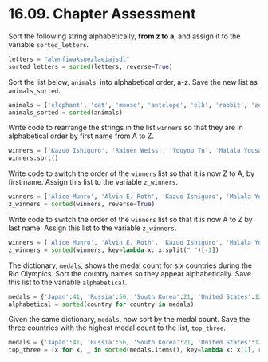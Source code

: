 # 16.09. Chapter Assessment

Sort the following string alphabetically, **from z to a**, and assign it
to the variable `sorted_letters`.
```python
letters = "alwnfiwaksuezlaeiajsdl"
sorted_letters = sorted(letters, reverse=True)
```

Sort the list below, `animals`, into alphabetical order, a-z. Save the new
list as `animals_sorted`.
```python
animals = ['elephant', 'cat', 'moose', 'antelope', 'elk', 'rabbit', 'zebra', 'yak', 'salamander', 'deer', 'otter', 'minx', 'giraffe', 'goat', 'cow', 'tiger', 'bear']
animals_sorted = sorted(animals)
```

Write code to rearrange the strings in the list `winners` so that they are in
alphabetical order by first name from A to Z.
```python
winners = ['Kazuo Ishiguro', 'Rainer Weiss', 'Youyou Tu', 'Malala Yousafzai', 'Alice Munro', 'Alvin E. Roth']
winners.sort()
```

Write code to switch the order of the `winners` list so that it is now Z to A, by
first name. Assign this list to the variable `z_winners`.
```python
winners = ['Alice Munro', 'Alvin E. Roth', 'Kazuo Ishiguro', 'Malala Yousafzai', 'Rainer Weiss', 'Youyou Tu']
z_winners = sorted(winners, reverse=True)
```

Write code to switch the order of the `winners` list so that it is now A to Z by
last name. Assign this list to the variable `z_winners`.
```python
winners = ['Alice Munro', 'Alvin E. Roth', 'Kazuo Ishiguro', 'Malala Yousafzai', 'Rainer Weiss', 'Youyou Tu']
z_winners = sorted(winners, key=lambda x: x.split(" ")[-1])
```

The dictionary, `medals`, shows the medal count for six countries during the Rio Olympics.
Sort the country names so they appear alphabetically. Save this list to the variable `alphabetical`.
```python
medals = {'Japan':41, 'Russia':56, 'South Korea':21, 'United States':121, 'Germany':42, 'China':70}
alphabetical = sorted(country for country in medals)
```

Given the same dictionary, `medals`, now sort by the medal count. Save the three countries
with the highest medal count to the list, `top_three`.
```python
medals = {'Japan':41, 'Russia':56, 'South Korea':21, 'United States':121, 'Germany':42, 'China':70}
top_three = [x for x, _ in sorted(medals.items(), key=lambda x: x[1], reverse=True)[:3]]
```